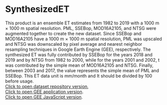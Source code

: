 # SynthesizedET
This product is an ensemble ET estimates from 1982 to 2019 with a 1000 m × 1000 m spatial resolution. PML, SSEBop, MOD16A2105, and NTSG were augmented together to create the new dataset. Since SSEBop and MOD16A2105 have a 1000 m × 1000 m spatial resolution, PML was upscaled and NTSG was downscaled by pixel average and nearest neighbor resampling techniques in Google Earth Engine (GEE), respectively. The synthesized ET was fully contributed by SSEBop for the years 2018 and 2019 and by NTSG from 1982 to 2000, while for the years 2001 and 2002, t was contributed by the simple mean of MOD16A2105 and NTSG. Finally, between 2003 and 2017, the value represents the simple mean of PML and SSEBop.
This ET data unit is mm/month and It should be divided by 100 before usage.
<br/><a href="https://doi.org/10.7910/DVN/ZGOUED">Click to open dataset repository version</a>,
<br/><a href="https://elnashar.users.earthengine.app/view/synthesizedet">Click to open GEE application version</a>.
<br/><a href="https://code.earthengine.google.com/7d9bb651b66cfbc4cdb6d968025177e5">Click to open GEE JavaScript version</a>.
